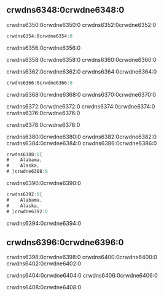 ## crwdns6348:0crwdne6348:0

crwdns6350:0crwdne6350:0 crwdns6352:0crwdne6352:0

```rust
crwdns6354:0crwdne6354:0
```


<span class="caption">crwdns6356:0crwdne6356:0</span>

crwdns6358:0crwdne6358:0 crwdns6360:0crwdne6360:0

crwdns6362:0crwdne6362:0 crwdns6364:0crwdne6364:0

```rust
crwdns6366:0crwdne6366:0
```

crwdns6368:0crwdne6368:0 crwdns6370:0crwdne6370:0

crwdns6372:0crwdne6372:0 crwdns6374:0crwdne6374:0 crwdns6376:0crwdne6376:0

crwdns6378:0crwdne6378:0

crwdns6380:0crwdne6380:0 crwdns6382:0crwdne6382:0 crwdns6384:0crwdne6384:0 crwdns6386:0crwdne6386:0

```rust
crwdns6388:0{
#    Alabama,
#    Alaska,
# }crwdne6388:0
```

crwdns6390:0crwdne6390:0

```rust
crwdns6392:0{
#    Alabama,
#    Alaska,
# }crwdne6392:0
```

crwdns6394:0crwdne6394:0

## crwdns6396:0crwdne6396:0

crwdns6398:0crwdne6398:0 crwdns6400:0crwdne6400:0 crwdns6402:0crwdne6402:0

crwdns6404:0crwdne6404:0 crwdns6406:0crwdne6406:0

crwdns6408:0crwdne6408:0
